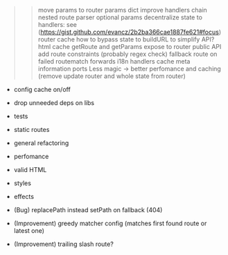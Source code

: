 >> move params to router
>> params dict
>> improve handlers chain
>> nested route parser
>> optional params
>> decentralize state to handlers: see (https://gist.github.com/evancz/2b2ba366cae1887fe621#focus)
>> router cache
>> how to bypass state to buildURL to simplify API?
>> html cache
>> getRoute and getParams expose to router public API
>> add route constraints (probably regex check)
>> fallback route on failed routematch
>> forwards
>> i18n
>> handlers cache
>> meta information ports
>> Less magic -> better perfomance and caching (remove update router and whole state from router)

- config cache on/off
- drop unneeded deps on libs

- tests
- static routes
- general refactoring
- perfomance

- valid HTML
- styles
- effects

- (Bug) replacePath instead setPath on fallback (404)
- (Improvement) greedy matcher config (matches first found route or latest one)
- (Improvement) trailing slash route?
